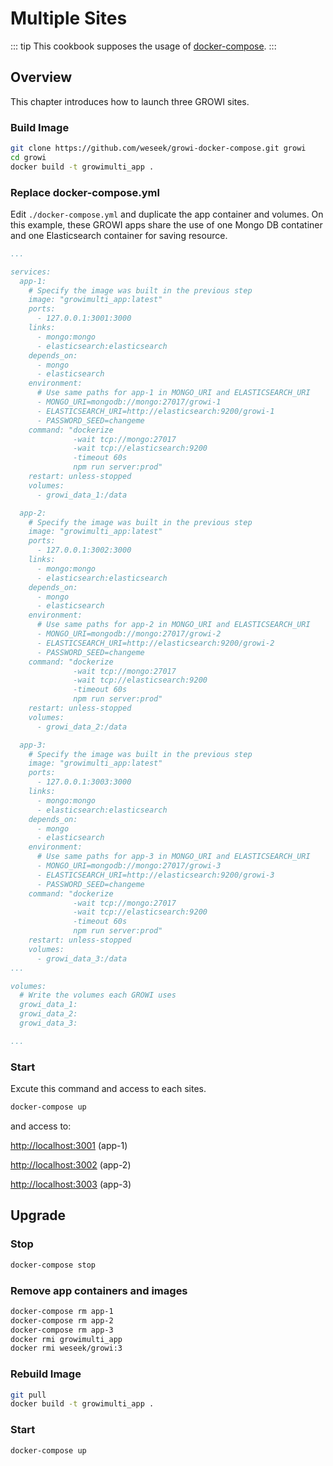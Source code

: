 # Multiple Sites

::: tip
This cookbook supposes the usage of [docker-compose](../getting-started/docker-compose.md).
:::

## Overview

This chapter introduces how to launch three GROWI sites.

### Build Image

```bash
git clone https://github.com/weseek/growi-docker-compose.git growi
cd growi
docker build -t growimulti_app .
```
### Replace docker-compose.yml

Edit `./docker-compose.yml` and duplicate the app container and volumes. On this example, these GROWI apps share the use of one Mongo DB contatiner and one Elasticsearch container for saving resource.

```text:docker-compose.yml
...

services:
  app-1:
    # Specify the image was built in the previous step
    image: "growimulti_app:latest"
    ports:
      - 127.0.0.1:3001:3000
    links:
      - mongo:mongo
      - elasticsearch:elasticsearch
    depends_on:
      - mongo
      - elasticsearch
    environment:
      # Use same paths for app-1 in MONGO_URI and ELASTICSEARCH_URI
      - MONGO_URI=mongodb://mongo:27017/growi-1
      - ELASTICSEARCH_URI=http://elasticsearch:9200/growi-1
      - PASSWORD_SEED=changeme
    command: "dockerize
              -wait tcp://mongo:27017
              -wait tcp://elasticsearch:9200
              -timeout 60s
              npm run server:prod"
    restart: unless-stopped
    volumes:
      - growi_data_1:/data

  app-2:
    # Specify the image was built in the previous step
    image: "growimulti_app:latest"
    ports:
      - 127.0.0.1:3002:3000
    links:
      - mongo:mongo
      - elasticsearch:elasticsearch
    depends_on:
      - mongo
      - elasticsearch
    environment:
      # Use same paths for app-2 in MONGO_URI and ELASTICSEARCH_URI
      - MONGO_URI=mongodb://mongo:27017/growi-2
      - ELASTICSEARCH_URI=http://elasticsearch:9200/growi-2
      - PASSWORD_SEED=changeme
    command: "dockerize
              -wait tcp://mongo:27017
              -wait tcp://elasticsearch:9200
              -timeout 60s
              npm run server:prod"
    restart: unless-stopped
    volumes:
      - growi_data_2:/data

  app-3:
    # Specify the image was built in the previous step
    image: "growimulti_app:latest"
    ports:
      - 127.0.0.1:3003:3000
    links:
      - mongo:mongo
      - elasticsearch:elasticsearch
    depends_on:
      - mongo
      - elasticsearch
    environment:
      # Use same paths for app-3 in MONGO_URI and ELASTICSEARCH_URI
      - MONGO_URI=mongodb://mongo:27017/growi-3
      - ELASTICSEARCH_URI=http://elasticsearch:9200/growi-3
      - PASSWORD_SEED=changeme
    command: "dockerize
              -wait tcp://mongo:27017
              -wait tcp://elasticsearch:9200
              -timeout 60s
              npm run server:prod"
    restart: unless-stopped
    volumes:
      - growi_data_3:/data
...

volumes:
  # Write the volumes each GROWI uses
  growi_data_1:
  growi_data_2:
  growi_data_3:

...
```

### Start
Excute this command and access to each sites.

```bash
docker-compose up
```

and access to:

[http://localhost:3001](http://localhost:3001) (app-1)

[http://localhost:3002](http://localhost:3002) (app-2)

[http://localhost:3003](http://localhost:3003) (app-3)


## Upgrade

### Stop

```bash
docker-compose stop
```

### Remove app containers and images

```bash
docker-compose rm app-1
docker-compose rm app-2
docker-compose rm app-3
docker rmi growimulti_app
docker rmi weseek/growi:3
```

### Rebuild Image

```bash
git pull
docker build -t growimulti_app .
```

### Start

```bash
docker-compose up
```

